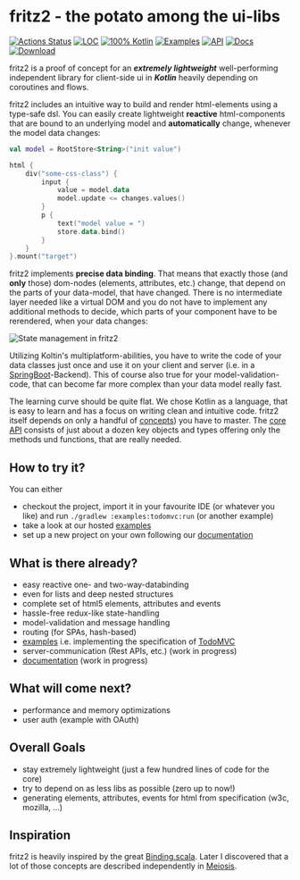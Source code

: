 # fritz2 - the potato among the ui-libs

[![Actions Status](https://github.com/jwstegemann/fritz2/workflows/build/badge.svg)](https://github.com/jwstegemann/fritz2/actions)
[![LOC](https://img.shields.io/badge/lines%20of%20code-1%2C5k-green)](https://clean-code-developer.com/grades/grade-1-red/#Keep_it_simple_stupid_KISS)
[![100% Kotlin](https://img.shields.io/badge/kotlin-100%25-blue)](https://play.kotlinlang.org/)
[![Examples](https://img.shields.io/badge/examples-showcase-yellow)](https://www.fritz2.dev/examples.html)
[![API](https://img.shields.io/badge/API-dokka-green)](https://api.fritz2.dev/fritz2/)
[![Docs](https://img.shields.io/badge/docs-wiki-blue)](https://docs.fritz2.dev)
[![Download](https://api.bintray.com/packages/jwstegemann/fritz2/fritz2-core/images/download.svg?version=0.3)](https://bintray.com/jwstegemann/fritz2/fritz2-core/0.3/link)

fritz2 is a proof of concept for an ***extremely lightweight*** well-performing independent library for client-side ui in ***Kotlin*** heavily depending on coroutines and flows.

fritz2 includes an intuitive way to build and render html-elements using a type-safe dsl. You can easily create lightweight **reactive** html-components that are bound to an underlying model and **automatically** change, whenever the model data changes:

```kotlin
val model = RootStore<String>("init value")

html {
    div("some-css-class") {
        input {
            value = model.data
            model.update <= changes.values()
        }
        p {
            text("model value = ")
            store.data.bind()
        }
    }
}.mount("target")
```

fritz2 implements **precise data binding**. That means that exactly those (and **only** those) dom-nodes (elements, attributes, etc.) change, that depend on the parts of your data-model, that have changed. 
There is no intermediate layer needed like a virtual DOM and you do not have to implement any additional methods to decide, which parts of your component have to be rerendered, when your data changes:

![State management in fritz2](https://www.fritz2.dev/static/fritz2_state.001.png)

Utilizing Koltin's multiplatform-abilities, you have to write the code of your data classes just once and use it on your client and server (i.e. in a [SpringBoot](https://spring.io/guides/gs/rest-service/)-Backend). This of course also true for your model-validation-code, that can become far more complex than your data model really fast.

The learning curve should be quite flat. We chose Kotlin as a language, that is easy to learn and has a focus on writing clean and intuitive code.
fritz2 itself depends on only a handful of [concepts](https://docs.fritz2.dev)) you have to master. The [core API](https://api.fritz2.dev/fritz2/) consists of just about a dozen key objects and types offering only the methods und functions, that are really needed. 

## How to try it?
You can either
* checkout the project, import it in your favourite IDE (or whatever you like) and run `./gradlew :examples:todomvc:run` (or another example)
* take a look at our hosted [examples](https://www.fritz2.dev/examples.html)
* set up a new project on your own following our [documentation](https://docs.fritz2.dev/Project.html)


## What is there already?

- easy reactive one- and two-way-databinding
- even for lists and deep nested structures
- complete set of html5 elements, attributes and events
- hassle-free redux-like state-handling
- model-validation and message handling 
- routing (for SPAs, hash-based)
- [examples](https://www.fritz2.dev/examples.html) i.e. implementing the specification of [TodoMVC](http://todomvc.com/)
- server-communication (Rest APIs, etc.) (work in progress)
- [documentation](https://docs.fritz2.dev) (work in progress)

## What will come next?

- performance and memory optimizations
- user auth (example with OAuth)

## Overall Goals

- stay extremely lightweight (just a few hundred lines of code for the core)
- try to depend on as less libs as possible (zero up to now!)
- generating elements, attributes, events for html from specification (w3c, mozilla, ...)

## Inspiration

fritz2 is heavily inspired by the great [Binding.scala](https://github.com/ThoughtWorksInc/Binding.scala).
Later I discovered that a lot of those concepts are described independently in [Meiosis](https://meiosis.js.org/).
